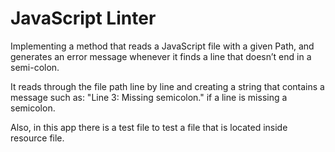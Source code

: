 # JavaScript Linter

Implementing a method that reads a JavaScript file with a given Path, and generates an error message whenever it finds a line that doesn’t end in a semi-colon.

It reads through the file path line by line and creating a string that contains a message such as:
 "Line 3: Missing semicolon." if a line is missing a semicolon.

Also, in this app there is a test file to test a file that is located inside resource file.


